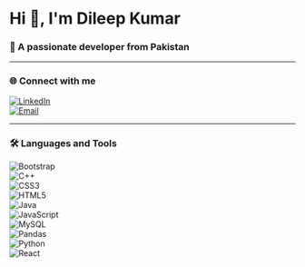 # Hi 👋, I'm Dileep Kumar
### 🚀 A passionate developer from Pakistan  

---

### 🌐 Connect with me  
[![LinkedIn](https://img.shields.io/badge/LinkedIn-blue?logo=linkedin&logoColor=white)](https://www.linkedin.com/in/dileep-kumar-219121235)  
[![Email](https://img.shields.io/badge/Email-D14836?logo=gmail&logoColor=white)](mailto:dileepkumar18311@gmail.com)  

---

### 🛠️ Languages and Tools  
![Bootstrap](https://img.shields.io/badge/Bootstrap-7952B3?logo=bootstrap&logoColor=white)  
![C++](https://img.shields.io/badge/C++-00599C?logo=cplusplus&logoColor=white)  
![CSS3](https://img.shields.io/badge/CSS3-1572B6?logo=css3&logoColor=white)  
![HTML5](https://img.shields.io/badge/HTML5-E34F26?logo=html5&logoColor=white)  
![Java](https://img.shields.io/badge/Java-007396?logo=java&logoColor=white)  
![JavaScript](https://img.shields.io/badge/JavaScript-F7DF1E?logo=javascript&logoColor=black)  
![MySQL](https://img.shields.io/badge/MySQL-4479A1?logo=mysql&logoColor=white)  
![Pandas](https://img.shields.io/badge/Pandas-150458?logo=pandas&logoColor=white)  
![Python](https://img.shields.io/badge/Python-3776AB?logo=python&logoColor=white)  
![React](https://img.shields.io/badge/React-20232A?logo=react&logoColor=61DAFB)  
